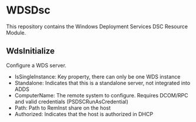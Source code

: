# WDSDsc

This repository contains the Windows Deployment Services DSC Resource Module.

## WdsInitialize

Configure a WDS server.
- IsSingleInstance: Key property, there can only be one WDS instance
- Standalone: Indicates that this is a standalone server, not integrated into ADDS
- ComputerName: The remote system to configure. Requires DCOM/RPC and valid credentials (PSDSCRunAsCredential)
- Path: Path to RemInst share on the host
- Authorized: Indicates that the host is authorized in DHCP
